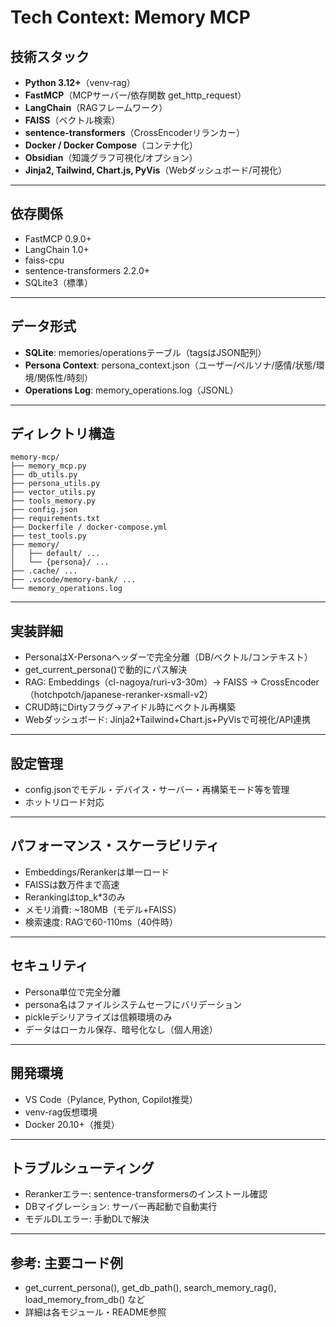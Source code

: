 # Tech Context: Memory MCP

## 技術スタック
- **Python 3.12+**（venv-rag）
- **FastMCP**（MCPサーバー/依存関数 get_http_request）
- **LangChain**（RAGフレームワーク）
- **FAISS**（ベクトル検索）
- **sentence-transformers**（CrossEncoderリランカー）
- **Docker / Docker Compose**（コンテナ化）
- **Obsidian**（知識グラフ可視化/オプション）
- **Jinja2, Tailwind, Chart.js, PyVis**（Webダッシュボード/可視化）

---

## 依存関係
- FastMCP 0.9.0+
- LangChain 1.0+
- faiss-cpu
- sentence-transformers 2.2.0+
- SQLite3（標準）

---

## データ形式
- **SQLite**: memories/operationsテーブル（tagsはJSON配列）
- **Persona Context**: persona_context.json（ユーザー/ペルソナ/感情/状態/環境/関係性/時刻）
- **Operations Log**: memory_operations.log（JSONL）

---

## ディレクトリ構造
```
memory-mcp/
├── memory_mcp.py
├── db_utils.py
├── persona_utils.py
├── vector_utils.py
├── tools_memory.py
├── config.json
├── requirements.txt
├── Dockerfile / docker-compose.yml
├── test_tools.py
├── memory/
│   ├── default/ ...
│   └── {persona}/ ...
├── .cache/ ...
├── .vscode/memory-bank/ ...
└── memory_operations.log
```

---

## 実装詳細
- PersonaはX-Personaヘッダーで完全分離（DB/ベクトル/コンテキスト）
- get_current_persona()で動的にパス解決
- RAG: Embeddings（cl-nagoya/ruri-v3-30m）→ FAISS → CrossEncoder（hotchpotch/japanese-reranker-xsmall-v2）
- CRUD時にDirtyフラグ→アイドル時にベクトル再構築
- Webダッシュボード: Jinja2+Tailwind+Chart.js+PyVisで可視化/API連携

---

## 設定管理
- config.jsonでモデル・デバイス・サーバー・再構築モード等を管理
- ホットリロード対応

---

## パフォーマンス・スケーラビリティ
- Embeddings/Rerankerは単一ロード
- FAISSは数万件まで高速
- Rerankingはtop_k*3のみ
- メモリ消費: ~180MB（モデル+FAISS）
- 検索速度: RAGで60-110ms（40件時）

---

## セキュリティ
- Persona単位で完全分離
- persona名はファイルシステムセーフにバリデーション
- pickleデシリアライズは信頼環境のみ
- データはローカル保存、暗号化なし（個人用途）

---

## 開発環境
- VS Code（Pylance, Python, Copilot推奨）
- venv-rag仮想環境
- Docker 20.10+（推奨）

---

## トラブルシューティング
- Rerankerエラー: sentence-transformersのインストール確認
- DBマイグレーション: サーバー再起動で自動実行
- モデルDLエラー: 手動DLで解決

---

## 参考: 主要コード例
- get_current_persona(), get_db_path(), search_memory_rag(), load_memory_from_db() など
- 詳細は各モジュール・README参照
